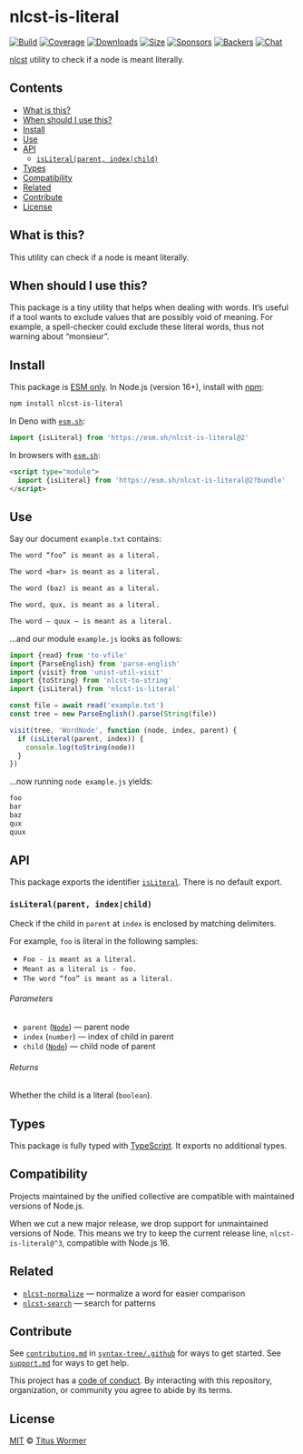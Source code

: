 # nlcst-is-literal

[![Build][build-badge]][build]
[![Coverage][coverage-badge]][coverage]
[![Downloads][downloads-badge]][downloads]
[![Size][size-badge]][size]
[![Sponsors][sponsors-badge]][collective]
[![Backers][backers-badge]][collective]
[![Chat][chat-badge]][chat]

[nlcst][] utility to check if a node is meant literally.

## Contents

*   [What is this?](#what-is-this)
*   [When should I use this?](#when-should-i-use-this)
*   [Install](#install)
*   [Use](#use)
*   [API](#api)
    *   [`isLiteral(parent, index|child)`](#isliteralparent-indexchild)
*   [Types](#types)
*   [Compatibility](#compatibility)
*   [Related](#related)
*   [Contribute](#contribute)
*   [License](#license)

## What is this?

This utility can check if a node is meant literally.

## When should I use this?

This package is a tiny utility that helps when dealing with words.
It’s useful if a tool wants to exclude values that are possibly void of
meaning.
For example, a spell-checker could exclude these literal words, thus not warning
about “monsieur”.

## Install

This package is [ESM only][esm].
In Node.js (version 16+), install with [npm][]:

```sh
npm install nlcst-is-literal
```

In Deno with [`esm.sh`][esmsh]:

```js
import {isLiteral} from 'https://esm.sh/nlcst-is-literal@2'
```

In browsers with [`esm.sh`][esmsh]:

```html
<script type="module">
  import {isLiteral} from 'https://esm.sh/nlcst-is-literal@2?bundle'
</script>
```

## Use

Say our document `example.txt` contains:

```txt
The word “foo” is meant as a literal.

The word «bar» is meant as a literal.

The word (baz) is meant as a literal.

The word, qux, is meant as a literal.

The word — quux — is meant as a literal.
```

…and our module `example.js` looks as follows:

```js
import {read} from 'to-vfile'
import {ParseEnglish} from 'parse-english'
import {visit} from 'unist-util-visit'
import {toString} from 'nlcst-to-string'
import {isLiteral} from 'nlcst-is-literal'

const file = await read('example.txt')
const tree = new ParseEnglish().parse(String(file))

visit(tree, 'WordNode', function (node, index, parent) {
  if (isLiteral(parent, index)) {
    console.log(toString(node))
  }
})
```

…now running `node example.js` yields:

```txt
foo
bar
baz
qux
quux
```

## API

This package exports the identifier [`isLiteral`][api-is-literal].
There is no default export.

### `isLiteral(parent, index|child)`

Check if the child in `parent` at `index` is enclosed by matching delimiters.

For example, `foo` is literal in the following samples:

*   `Foo - is meant as a literal.`
*   `Meant as a literal is - foo.`
*   `The word “foo” is meant as a literal.`

###### Parameters

*   `parent` ([`Node`][node])
    — parent node
*   `index` (`number`)
    — index of child in parent
*   `child` ([`Node`][node])
    — child node of parent

###### Returns

Whether the child is a literal (`boolean`).

## Types

This package is fully typed with [TypeScript][].
It exports no additional types.

## Compatibility

Projects maintained by the unified collective are compatible with maintained
versions of Node.js.

When we cut a new major release, we drop support for unmaintained versions of
Node.
This means we try to keep the current release line, `nlcst-is-literal@^3`,
compatible with Node.js 16.

## Related

*   [`nlcst-normalize`](https://github.com/syntax-tree/nlcst-normalize)
    — normalize a word for easier comparison
*   [`nlcst-search`](https://github.com/syntax-tree/nlcst-search)
    — search for patterns

## Contribute

See [`contributing.md`][contributing] in [`syntax-tree/.github`][health] for
ways to get started.
See [`support.md`][support] for ways to get help.

This project has a [code of conduct][coc].
By interacting with this repository, organization, or community you agree to
abide by its terms.

## License

[MIT][license] © [Titus Wormer][author]

<!-- Definitions -->

[build-badge]: https://github.com/syntax-tree/nlcst-is-literal/workflows/main/badge.svg

[build]: https://github.com/syntax-tree/nlcst-is-literal/actions

[coverage-badge]: https://img.shields.io/codecov/c/github/syntax-tree/nlcst-is-literal.svg

[coverage]: https://codecov.io/github/syntax-tree/nlcst-is-literal

[downloads-badge]: https://img.shields.io/npm/dm/nlcst-is-literal.svg

[downloads]: https://www.npmjs.com/package/nlcst-is-literal

[size-badge]: https://img.shields.io/badge/dynamic/json?label=minzipped%20size&query=$.size.compressedSize&url=https://deno.bundlejs.com/?q=nlcst-is-literal

[size]: https://bundlejs.com/?q=nlcst-is-literal

[sponsors-badge]: https://opencollective.com/unified/sponsors/badge.svg

[backers-badge]: https://opencollective.com/unified/backers/badge.svg

[collective]: https://opencollective.com/unified

[chat-badge]: https://img.shields.io/badge/chat-discussions-success.svg

[chat]: https://github.com/syntax-tree/unist/discussions

[npm]: https://docs.npmjs.com/cli/install

[esm]: https://gist.github.com/sindresorhus/a39789f98801d908bbc7ff3ecc99d99c

[esmsh]: https://esm.sh

[typescript]: https://www.typescriptlang.org

[license]: license

[author]: https://wooorm.com

[health]: https://github.com/syntax-tree/.github

[contributing]: https://github.com/syntax-tree/.github/blob/main/contributing.md

[support]: https://github.com/syntax-tree/.github/blob/main/support.md

[coc]: https://github.com/syntax-tree/.github/blob/main/code-of-conduct.md

[nlcst]: https://github.com/syntax-tree/nlcst

[node]: https://github.com/syntax-tree/nlcst#nodes

[api-is-literal]: #isliteralparent-indexchild
